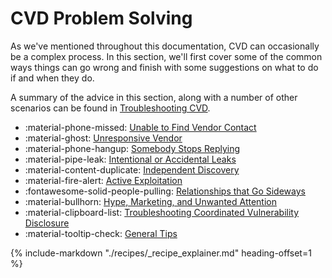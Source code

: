 # CVD Problem Solving

As we've mentioned throughout this documentation, CVD can occasionally be a complex process.
In this section, we'll first cover some of the common ways things can go wrong and finish with some suggestions on what to do
if and when they do.

A summary of the advice in this section, along with a number of other scenarios can be found in [Troubleshooting CVD](cvd_recipes.md).

<div class="grid cards" markdown>

- :material-phone-missed: [Unable to Find Vendor Contact](../find_vendor_contact)
- :material-ghost: [Unresponsive Vendor](unresponsive_vendor.md)
- :material-phone-hangup: [Somebody Stops Replying](somebody_stops_replying.md)
- :material-pipe-leak: [Intentional or Accidental Leaks](leaks.md)
- :material-content-duplicate: [Independent Discovery](independent_discovery.md)
- :material-fire-alert: [Active Exploitation](active_exploitation.md)
- :fontawesome-solid-people-pulling: [Relationships that Go Sideways](relationships_sideways.md)
- :material-bullhorn: [Hype, Marketing, and Unwanted Attention](hype.md)
- :material-clipboard-list: [Troubleshooting Coordinated Vulnerability Disclosure](cvd_recipes.md)
- :material-tooltip-check: [General Tips](general_tips.md)

</div>

{% include-markdown "./recipes/_recipe_explainer.md" heading-offset=1 %}
